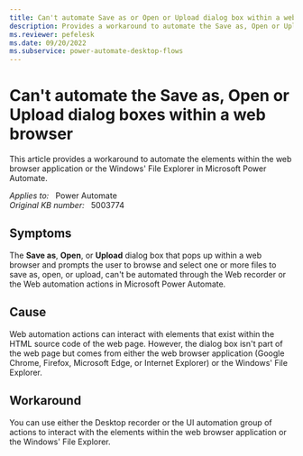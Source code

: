 ```yaml
---
title: Can't automate Save as or Open or Upload dialog box within a web browser
description: Provides a workaround to automate the Save as, Open or Upload dialog boxes by using the Web recorder or the Web automation actions in Power Automate.
ms.reviewer: pefelesk
ms.date: 09/20/2022
ms.subservice: power-automate-desktop-flows
---
```

# Can't automate the Save as, Open or Upload dialog boxes within a web browser

This article provides a workaround to automate the elements within the web browser application or the Windows' File Explorer in Microsoft Power Automate.

_Applies to:_ &nbsp; Power Automate  
_Original KB number:_ &nbsp; 5003774

## Symptoms

The **Save as**, **Open**, or **Upload** dialog box that pops up within a web browser and prompts the user to browse and select one or more files to save as, open, or upload, can't be automated through the Web recorder or the Web automation actions in Microsoft Power Automate.

## Cause

Web automation actions can interact with elements that exist within the HTML source code of the web page. However, the dialog box isn't part of the web page but comes from either the web browser application (Google Chrome, Firefox, Microsoft Edge, or Internet Explorer) or the Windows' File Explorer.

## Workaround

You can use either the Desktop recorder or the UI automation group of actions to interact with the elements within the web browser application or the Windows' File Explorer.
